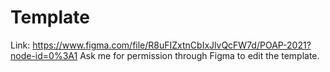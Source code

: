 # Template
   
Link: https://www.figma.com/file/R8uFIZxtnCbIxJlvQcFW7d/POAP-2021?node-id=0%3A1
Ask me for permission through Figma to edit the template.
